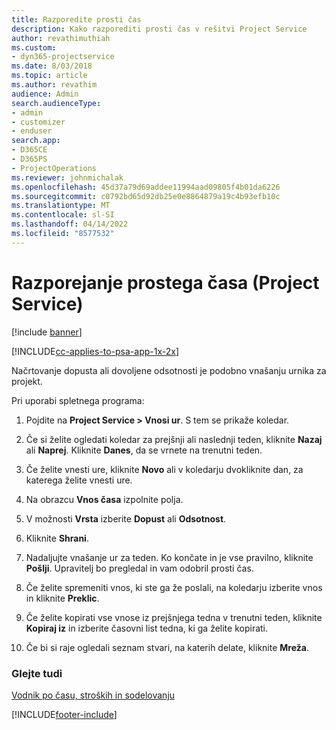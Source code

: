 ```yaml
---
title: Razporedite prosti čas
description: Kako razporediti prosti čas v rešitvi Project Service
author: revathimuthiah
ms.custom:
- dyn365-projectservice
ms.date: 8/03/2018
ms.topic: article
ms.author: revathim
audience: Admin
search.audienceType:
- admin
- customizer
- enduser
search.app:
- D365CE
- D365PS
- ProjectOperations
ms.reviewer: johnmichalak
ms.openlocfilehash: 45d37a79d69addee11994aad09805f4b01da6226
ms.sourcegitcommit: c0792bd65d92db25e0e8864879a19c4b93efb10c
ms.translationtype: MT
ms.contentlocale: sl-SI
ms.lasthandoff: 04/14/2022
ms.locfileid: "8577532"
---
```

# <a name="schedule-time-off-project-service"></a>Razporejanje prostega časa (Project Service)

[!include [banner](../includes/psa-now-project-operations.md)]

[!INCLUDE[cc-applies-to-psa-app-1x-2x](../includes/cc-applies-to-psa-app-1x-2x.md)]

Načrtovanje dopusta ali dovoljene odsotnosti je podobno vnašanju urnika za projekt.  
  
 Pri uporabi spletnega programa:  
  
1.  Pojdite na **Project Service > Vnosi ur**. S tem se prikaže koledar.  
  
2.  Če si želite ogledati koledar za prejšnji ali naslednji teden, kliknite **Nazaj** ali **Naprej**. Kliknite **Danes**, da se vrnete na trenutni teden.  
  
3.  Če želite vnesti ure, kliknite **Novo** ali v koledarju dvokliknite dan, za katerega želite vnesti ure.  
  
4.  Na obrazcu **Vnos časa** izpolnite polja.  
  
5.  V možnosti **Vrsta** izberite **Dopust** ali **Odsotnost**.  
  
6.  Kliknite **Shrani**.  
  
7.  Nadaljujte vnašanje ur za teden. Ko končate in je vse pravilno, kliknite **Pošlji**. Upravitelj bo pregledal in vam odobril prosti čas.  
  
8.  Če želite spremeniti vnos, ki ste ga že poslali, na koledarju izberite vnos in kliknite **Preklic**.  
  
9. Če želite kopirati vse vnose iz prejšnjega tedna v trenutni teden, kliknite **Kopiraj iz** in izberite časovni list tedna, ki ga želite kopirati.  
  
10. Če bi si raje ogledali seznam stvari, na katerih delate, kliknite **Mreža**.  
  
### <a name="see-also"></a>Glejte tudi  
 [Vodnik po času, stroških in sodelovanju](../psa/time-expense-collaboration-guide.md)


[!INCLUDE[footer-include](../includes/footer-banner.md)]
